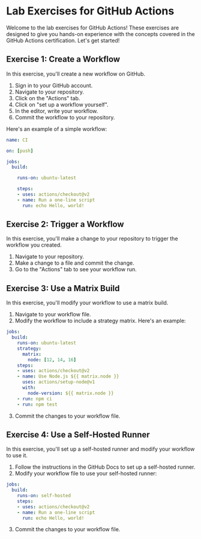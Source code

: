 # Lab Exercises for GitHub Actions

Welcome to the lab exercises for GitHub Actions! These exercises are designed to give you hands-on experience with the concepts covered in the GitHub Actions certification. Let's get started!

## Exercise 1: Create a Workflow

In this exercise, you'll create a new workflow on GitHub.

1. Sign in to your GitHub account.
2. Navigate to your repository.
3. Click on the "Actions" tab.
4. Click on "set up a workflow yourself".
5. In the editor, write your workflow.
6. Commit the workflow to your repository.

Here's an example of a simple workflow:

```yaml
name: CI

on: [push]

jobs:
  build:

    runs-on: ubuntu-latest

    steps:
    - uses: actions/checkout@v2
    - name: Run a one-line script
      run: echo Hello, world!
```

## Exercise 2: Trigger a Workflow

In this exercise, you'll make a change to your repository to trigger the workflow you created.

1. Navigate to your repository.
2. Make a change to a file and commit the change.
3. Go to the "Actions" tab to see your workflow run.

## Exercise 3: Use a Matrix Build

In this exercise, you'll modify your workflow to use a matrix build.

1. Navigate to your workflow file.
2. Modify the workflow to include a strategy matrix. Here's an example:

```yaml
jobs:
  build:
    runs-on: ubuntu-latest
    strategy:
      matrix:
        node: [12, 14, 16]
    steps:
    - uses: actions/checkout@v2
    - name: Use Node.js ${{ matrix.node }}
      uses: actions/setup-node@v1
      with:
        node-version: ${{ matrix.node }}
    - run: npm ci
    - run: npm test
```

3. Commit the changes to your workflow file.

## Exercise 4: Use a Self-Hosted Runner

In this exercise, you'll set up a self-hosted runner and modify your workflow to use it.

1. Follow the instructions in the GitHub Docs to set up a self-hosted runner.
2. Modify your workflow file to use your self-hosted runner:

```yaml
jobs:
  build:
    runs-on: self-hosted
    steps:
    - uses: actions/checkout@v2
    - name: Run a one-line script
      run: echo Hello, world!
```

3. Commit the changes to your workflow file.
